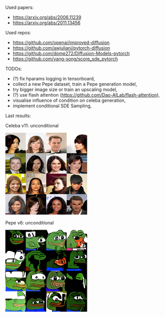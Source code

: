 Used papers:
 - https://arxiv.org/abs/2006.11239
 - https://arxiv.org/abs/2011.13456

Used repos:
 - https://github.com/openai/improved-diffusion
 - https://github.com/awjuliani/pytorch-diffusion
 - https://github.com/dome272/Diffusion-Models-pytorch
 - https://github.com/yang-song/score_sde_pytorch

TODOs:
 - (?) fix hparams logging in tensorboard,
 - collect a new Pepe dataset, train a Pepe generation model,
 - try bigger image size or train an upscaling model,
 - (?) use flash attention (https://github.com/Dao-AILab/flash-attention),
 - visualise influence of condition on celeba generation,
 - implement conditional SDE Sampling,

Last results:

Celeba v11: unconditional

![last_results_celeba_v1](docs/celeba/final_pred.png)

Pepe v6: unconditional

![last_results_pepe_v6](docs/pepe/final_pred.png)